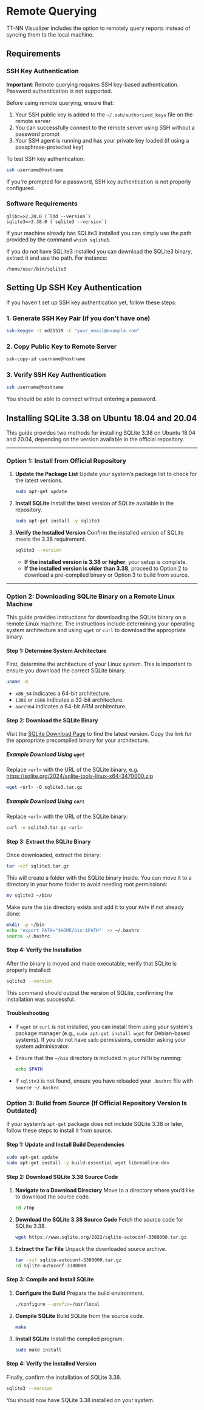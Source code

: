 # Remote Querying

TT-NN Visualizer includes the option to remotely query reports instead of syncing them to the local machine.

## Requirements

### SSH Key Authentication
**Important**: Remote querying requires SSH key-based authentication. Password authentication is not supported.

Before using remote querying, ensure that:
1. Your SSH public key is added to the `~/.ssh/authorized_keys` file on the remote server
2. You can successfully connect to the remote server using SSH without a password prompt
3. Your SSH agent is running and has your private key loaded (if using a passphrase-protected key)

To test SSH key authentication:
```bash
ssh username@hostname
```

If you're prompted for a password, SSH key authentication is not properly configured.

### Software Requirements
```
glibc=>2.28.0 (`ldd --version`)
sqlite3=>3.38.0 (`sqlite3 --version`)
```

If your machine already has SQLite3 installed you can simply use the path provided by the command `which sqlite3`.

If you do not have SQLite3  installed you can download the SQLite3 binary, extract it and use the path. For instance:

`/home/user/bin/sqlite3`

## Setting Up SSH Key Authentication

If you haven't set up SSH key authentication yet, follow these steps:

### 1. Generate SSH Key Pair (if you don't have one)
```bash
ssh-keygen -t ed25519 -C "your_email@example.com"
```

### 2. Copy Public Key to Remote Server
```bash
ssh-copy-id username@hostname
```

### 3. Verify SSH Key Authentication
```bash
ssh username@hostname
```

You should be able to connect without entering a password.

## Installing SQLite 3.38 on Ubuntu 18.04 and 20.04

This guide provides two methods for installing SQLite 3.38 on Ubuntu 18.04 and 20.04, depending on the version available in the official repository.

---

### Option 1: Install from Official Repository

1. **Update the Package List**
   Update your system’s package list to check for the latest versions.

   ```bash
   sudo apt-get update
   ```

2. **Install SQLite**
   Install the latest version of SQLite available in the repository.

   ```bash
   sudo apt-get install -y sqlite3
   ```

3. **Verify the Installed Version**
   Confirm the installed version of SQLite meets the 3.38 requirement.

   ```bash
   sqlite3 --version
   ```

   - **If the installed version is 3.38 or higher**, your setup is complete.
   - **If the installed version is older than 3.38**, proceed to Option 2 to download a pre-compiled binary or Option 3 to build from source.

---

### Option 2: Downloading SQLite Binary on a Remote Linux Machine

This guide provides instructions for downloading the SQLite binary on a remote Linux machine. The instructions include determining your operating system architecture and using `wget` or `curl` to download the appropriate binary.

#### Step 1: Determine System Architecture

First, determine the architecture of your Linux system. This is important to ensure you download the correct SQLite binary.

```bash
uname -m
```

- `x86_64` indicates a 64-bit architecture.
- `i386` or `i686` indicates a 32-bit architecture.
- `aarch64` indicates a 64-bit ARM architecture.

#### Step 2: Download the SQLite Binary

Visit the [SQLite Download Page](https://sqlite.org/download.html) to find the latest version. Copy the link for the appropriate precompiled binary for your architecture.

##### Example Download Using `wget`

Replace `<url>` with the URL of the SQLite binary, e.g. <https://sqlite.org/2024/sqlite-tools-linux-x64-3470000.zip>

```bash
wget <url> -O sqlite3.tar.gz
```

##### Example Download Using `curl`

Replace `<url>` with the URL of the SQLite binary:

```bash
curl -o sqlite3.tar.gz <url>
```

#### Step 3: Extract the SQLite Binary

Once downloaded, extract the binary:

```bash
tar -xzf sqlite3.tar.gz
```

This will create a folder with the SQLite binary inside. You can move it to a directory in your home folder to avoid needing root permissions:

```bash
mv sqlite3 ~/bin/
```

Make sure the `bin` directory exists and add it to your `PATH` if not already done:

```bash
mkdir -p ~/bin
echo 'export PATH="$HOME/bin:$PATH"' >> ~/.bashrc
source ~/.bashrc
```

#### Step 4: Verify the Installation

After the binary is moved and made executable, verify that SQLite is properly installed:

```bash
sqlite3 --version
```

This command should output the version of SQLite, confirming the installation was successful.

#### Troubleshooting

- If `wget` or `curl` is not installed, you can install them using your system's package manager (e.g., `sudo apt-get install wget` for Debian-based systems). If you do not have `sudo` permissions, consider asking your system administrator.
- Ensure that the `~/bin` directory is included in your `PATH` by running:

  ```bash
  echo $PATH
  ```

- If `sqlite3` is not found, ensure you have reloaded your `.bashrc` file with `source ~/.bashrc`.

### Option 3: Build from Source (If Official Repository Version Is Outdated)

If your system’s `apt-get` package does not include SQLite 3.38 or later, follow these steps to install it from source.

#### Step 1: Update and Install Build Dependencies

```bash
sudo apt-get update
sudo apt-get install -y build-essential wget libreadline-dev
```

#### Step 2: Download SQLite 3.38 Source Code

1. **Navigate to a Download Directory**
   Move to a directory where you’d like to download the source code.

   ```bash
   cd /tmp
   ```

2. **Download the SQLite 3.38 Source Code**
   Fetch the source code for SQLite 3.38.

   ```bash
   wget https://www.sqlite.org/2022/sqlite-autoconf-3380000.tar.gz
   ```

3. **Extract the Tar File**
   Unpack the downloaded source archive.

   ```bash
   tar -xzf sqlite-autoconf-3380000.tar.gz
   cd sqlite-autoconf-3380000
   ```

#### Step 3: Compile and Install SQLite

1. **Configure the Build**
   Prepare the build environment.

   ```bash
   ./configure --prefix=/usr/local
   ```

2. **Compile SQLite**
   Build SQLite from the source code.

   ```bash
   make
   ```

3. **Install SQLite**
   Install the compiled program.

   ```bash
   sudo make install
   ```

#### Step 4: Verify the Installed Version

Finally, confirm the installation of SQLite 3.38.

```bash
sqlite3 --version
```

You should now have SQLite 3.38 installed on your system.
